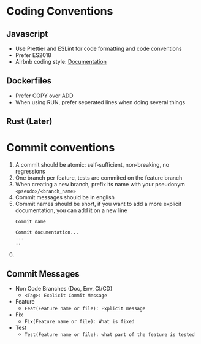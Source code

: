 # Coding Conventions

## Javascript 

- Use Prettier and ESLint for code formatting and code conventions
- Prefer ES2018 
- Airbnb coding style: [Documentation](https://github.com/airbnb/javascript)

## Dockerfiles

- Prefer COPY over ADD
- When using RUN, prefer seperated lines when doing several things

## Rust (Later)


# Commit conventions

1. A commit should be atomic: self-sufficient, non-breaking, no regressions
2. One branch per feature, tests are commited on the feature branch
3. When creating a new branch, prefix its name with your pseudonym `<pseudo>/<branch_name>`
4. Commit messages should be in english
5. Commit names should be short, if you want to add a more explicit documentation, you can add it on a new line 
   ```
   Commit name

   Commit documentation...
   ...
   ..
   ```
6. 

## Commit Messages

- Non Code Branches (Doc, Env, CI/CD)
    - `<Tag>: Explicit Commit Message`
- Feature 
  - `Feat(Feature name or file): Explicit message `
- Fix
   - `Fix(Feature name or file): What is fixed `
- Test
   -   `Test(Feature name or file): what part of the feature is tested `
